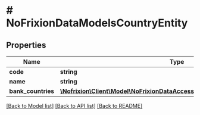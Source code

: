 # # NoFrixionDataModelsCountryEntity

## Properties

Name | Type | Description | Notes
------------ | ------------- | ------------- | -------------
**code** | **string** |  | [optional]
**name** | **string** |  | [optional]
**bank_countries** | [**\Nofrixion\Client\Model\NoFrixionDataAccessDataModelsBankCountriesEntity[]**](NoFrixionDataAccessDataModelsBankCountriesEntity.md) |  | [optional]

[[Back to Model list]](../../README.md#models) [[Back to API list]](../../README.md#endpoints) [[Back to README]](../../README.md)
